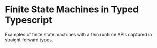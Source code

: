 # Finite State Machines in Typed Typescript

Examples of finite state machines with a thin runtime APIs captured in straight forward types. 